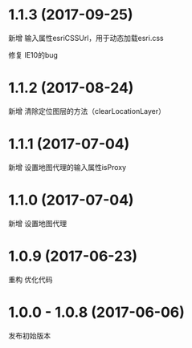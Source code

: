 # 1.1.3 (2017-09-25)

新增 输入属性esriCSSUrl，用于动态加载esri.css

修复 IE10的bug

# 1.1.2 (2017-08-24)

新增 清除定位图层的方法（clearLocationLayer）

# 1.1.1 (2017-07-04)

新增 设置地图代理的输入属性isProxy

# 1.1.0 (2017-07-04)

新增 设置地图代理

# 1.0.9 (2017-06-23)

重构 优化代码

# 1.0.0 - 1.0.8 (2017-06-06)

发布初始版本
